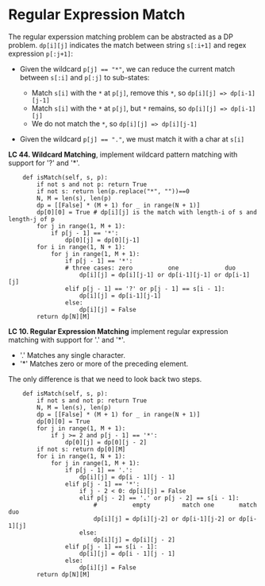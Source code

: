 # Regular Expression Match

The regular experssion matching problem can be abstracted as a DP problem. `dp[i][j]` indicates the match between string `s[:i+1]` and regex expression `p[:j+1]`:

* Given the wildcard `p[j] == "*"`, we can reduce the current match between `s[:i]` and `p[:j]` to sub-states:
  * Match `s[i]` with the `*` at `p[j]`, remove this `*`, so `dp[i][j] => dp[i-1][j-1]`
  * Match `s[i]` with the `*` at `p[j]`, but `*` remains, so `dp[i][j] => dp[i-1][j]`
  * We do not match the `*`, so `dp[i][j] => dp[i][j-1]`
  
* Given the wildcard `p[j] == "."`, we must match it with a char at `s[i]`

**LC 44. Wildcard Matching**, implement wildcard pattern matching with support for '?' and '*'.

```
    def isMatch(self, s, p):
        if not s and not p: return True
        if not s: return len(p.replace("*", ""))==0
        N, M = len(s), len(p)
        dp = [[False] * (M + 1) for _ in range(N + 1)]
        dp[0][0] = True # dp[i][j] is the match with length-i of s and length-j of p
        for j in range(1, M + 1):
            if p[j - 1] == '*':
                dp[0][j] = dp[0][j-1]
        for i in range(1, N + 1):
            for j in range(1, M + 1):
                if p[j - 1] == '*':
                # three cases: zero          one             duo
                    dp[i][j] = dp[i][j-1] or dp[i-1][j-1] or dp[i-1][j]
                elif p[j - 1] == '?' or p[j - 1] == s[i - 1]:
                    dp[i][j] = dp[i-1][j-1]
                else:
                    dp[i][j] = False
        return dp[N][M]
```

**LC 10. Regular Expression Matching** implement regular expression matching with support for '.' and '*'.

* '.' Matches any single character.
* '*' Matches zero or more of the preceding element.

The only difference is that we need to look back two steps.

```
    def isMatch(self, s, p):
        if not s and not p: return True
        N, M = len(s), len(p)
        dp = [[False] * (M + 1) for _ in range(N + 1)]
        dp[0][0] = True
        for j in range(1, M + 1):
            if j >= 2 and p[j - 1] == '*':
                dp[0][j] = dp[0][j - 2]
        if not s: return dp[0][M]
        for i in range(1, N + 1):
            for j in range(1, M + 1):
                if p[j - 1] == '.':
                    dp[i][j] = dp[i - 1][j - 1]
                elif p[j - 1] == '*':
                    if j - 2 < 0: dp[i][j] = False
                    elif p[j - 2] == '.' or p[j - 2] == s[i - 1]:
                        #          empty         match one       match duo
                        dp[i][j] = dp[i][j-2] or dp[i-1][j-2] or dp[i-1][j]
                    else:
                        dp[i][j] = dp[i][j - 2]
                elif p[j - 1] == s[i - 1]:
                    dp[i][j] = dp[i - 1][j - 1]
                else:
                    dp[i][j] = False  
        return dp[N][M]       
```

